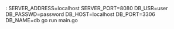 : SERVER_ADDRESS=localhost SERVER_PORT=8080 DB_USR=user DB_PASSWD=password DB_HOST=localhost DB_PORT=3306 DB_NAME=db  go run main.go
